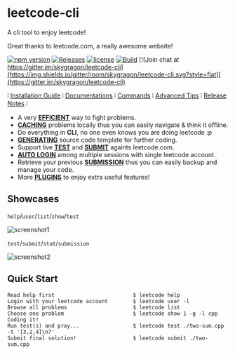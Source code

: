 # leetcode-cli

A cli tool to enjoy leetcode!

Great thanks to leetcode.com, a really awesome website!

[![npm version](https://img.shields.io/npm/v/leetcode-cli.svg?style=flat)](https://www.npmjs.com/package/leetcode-cli)
[![Releases](https://img.shields.io/github/release/skygragon/leetcode-cli.svg?style=flat)](https://github.com/skygragon/leetcode-cli/releases)
[![license](https://img.shields.io/npm/l/leetcode-cli.svg?style=flat)](https://github.com/skygragon/leetcode-cli/blob/master/LICENSE)
[![Build](https://img.shields.io/travis/skygragon/leetcode-cli.svg?style=flat)](https://travis-ci.org/skygragon/leetcode-cli)
[![Join chat at https://gitter.im/skygragon/leetcode-cli](https://img.shields.io/gitter/room/skygragon/leetcode-cli.svg?style=flat)](https://gitter.im/skygragon/leetcode-cli)

⦙ [Installation Guide](https://skygragon.github.io/leetcode-cli/install) ⦙
[Documentations](https://skygragon.github.io/leetcode-cli/) ⦙
[Commands](https://skygragon.github.io/leetcode-cli/commands) ⦙
[Advanced Tips](https://skygragon.github.io/leetcode-cli/advanced) ⦙
[Release Notes](https://skygragon.github.io/leetcode-cli/releases) ⦙

* A very [**EFFICIENT**](#quick-start) way to fight problems.
* [**CACHING**](https://skygragon.github.io/leetcode-cli/advanced#cache) problems locally thus you can easily navigate & think it offline.
* Do everything in **CLI**, no one even knows you are doing leetcode :p
* [**GENERATING**](https://skygragon.github.io/leetcode-cli/commands#show) source code template for further coding.
* Support live [**TEST**](https://skygragon.github.io/leetcode-cli/commands#test) and [**SUBMIT**](https://skygragon.github.io/leetcode-cli/commands#submit) againts leetcode.com.
* [**AUTO LOGIN**](https://skygragon.github.io/leetcode-cli/advanced#auto-login) among multiple sessions with single leetcode account.
* Retrieve your previous [**SUBMISSION**](https://skygragon.github.io/leetcode-cli/commands#submission) thus you can easily backup and manage your code.
* More [**PLUGINS**](https://skygragon.github.io/leetcode-cli/advanced#plugins) to enjoy extra useful features!

## Showcases

`help`/`user`/`list`/`show`/`test`

![screenshot1](https://github.com/skygragon/leetcode-cli/raw/master/docs/screenshots/intro.gif)

`test`/`submit`/`stat`/`submission`

![screenshot2](https://github.com/skygragon/leetcode-cli/raw/master/docs/screenshots/intro2.gif)

## Quick Start

	Read help first                         $ leetcode help
	Login with your leetcode account        $ leetcode user -l
	Browse all problems                     $ leetcode list
	Choose one problem                      $ leetcode show 1 -g -l cpp
	Coding it!
	Run test(s) and pray...                 $ leetcode test ./two-sum.cpp -t '[3,2,4]\n7'
	Submit final solution!                  $ leetcode submit ./two-sum.cpp
